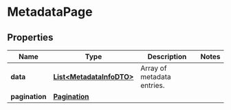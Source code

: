 

# MetadataPage


## Properties

| Name | Type | Description | Notes |
|------------ | ------------- | ------------- | -------------|
|**data** | [**List&lt;MetadataInfoDTO&gt;**](MetadataInfoDTO.md) | Array of metadata entries. |  |
|**pagination** | [**Pagination**](Pagination.md) |  |  |



